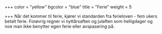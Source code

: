 +++
color = "yellow"
bgcolor = "blue"
title = "Ferie"
weight = 5

+++
Når det kommer til ferie, kjører vi standarden fra ferieloven - fem ukers betalt ferie. Forøvrig regner vi nyttårsaften og julaften som helligdager og noe man ikke benytter egen ferie eller avspasering på.
